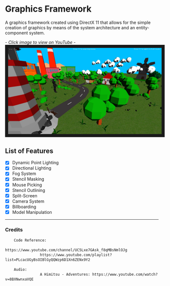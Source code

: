 # Graphics Framework

A graphics framework created using DirectX 11 that allows for the simple creation of graphics by means of the system architecture and an entity-component system.<br/>

<!-- *Created with reference to <a href="https://www.youtube.com/channel/UC5Lxe7GAsk_f8qMBsNmlOJg">Jpres</a>'s DirectX Programming Tutorials* -->
*- Click image to view on YouTube -*
<a href="https://youtu.be/_9_MtRrjU20" target="_blank">
        <img src="directx-framework.jpg" alt="DirectX Framework Thumbnail" border="10" />
</a>

## List of Features

- [x] Dynamic Point Lighting
- [x] Directional Lighting
- [x] Fog System
- [x] Stencil Masking
- [x] Mouse Picking
- [x] Stencil Outlining
- [x] Split-Screen
- [x] Camera System
- [x] Billboarding
- [x] Model Manipulation

---

### Credits
        
        Code Reference:
                    https://www.youtube.com/channel/UC5Lxe7GAsk_f8qMBsNmlOJg
                    https://www.youtube.com/playlist?list=PLcacUGyBsOIBlGyQQWzp6D1Xn6ZENx9Y2
                    
        Audio:
                    A Himitsu - Adventures: https://www.youtube.com/watch?v=8BXNwnxaVQE
